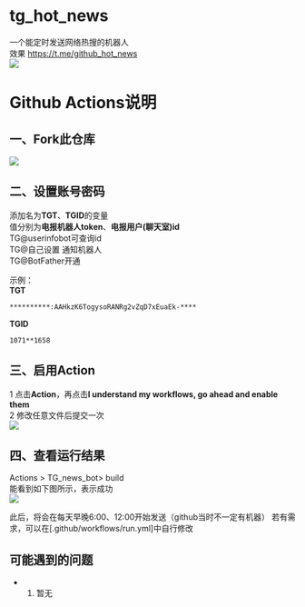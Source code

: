 # tg_hot_news
一个能定时发送网络热搜的机器人<br>
效果 https://t.me/github_hot_news<br>
![](https://img30.360buyimg.com/pop/jfs/t1/213833/36/12552/294080/620c576dEf5451178/9fc46b3ee011d9d7.png)

# Github Actions说明
## 一、Fork此仓库
![](http://tu.yaohuo.me/imgs/2020/06/f059fe73afb4ef5f.png)
## 二、设置账号密码

添加名为**TGT**、**TGID**的变量  
值分别为**电报机器人token**、**电报用户(聊天室)id**<br>
TG@userinfobot可查询id<br>
TG@自己设置 通知机器人<br>
TG@BotFather开通<br>

示例：  
**TGT**
```
**********:AAHkzK6TogysoRANRg2vZqD7xEuaEk-****
```
**TGID**
```
1071**1658
```


## 三、启用Action
1 点击**Action**，再点击**I understand my workflows, go ahead and enable them**  
2 修改任意文件后提交一次  
![](http://tu.yaohuo.me/imgs/2020/06/34ca160c972b9927.png)

## 四、查看运行结果
Actions > TG_news_bot> build  
能看到如下图所示，表示成功  
![](https://img30.360buyimg.com/pop/jfs/t1/216934/12/12298/6124/620c59d5E8d0a2969/a0bb80d75060fddc.png)

此后，将会在每天早晚6:00、12:00开始发送（github当时不一定有机器）
若有需求，可以在[.github/workflows/run.yml]中自行修改

## 可能遇到的问题
- 1. 暂无
